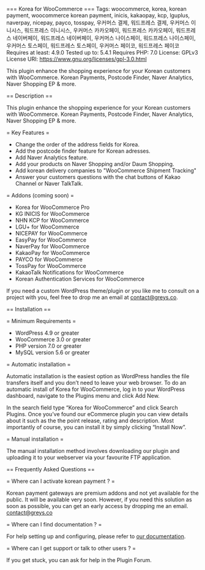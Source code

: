 === Korea for WooCommerce ===
Tags: woocommerce, korea, korean payment, woocommerce korean payment, inicis, kakaopay, kcp, lguplus, naverpay, nicepay, payco, tosspay, 우커머스 결제, 워드프레스 결제, 우커머스 이니시스, 워드프레스 이니시스, 우커머스 카카오페이, 워드프레스 카카오페이, 워드프레스 네이버페이, 워드프레스 네이버페이, 우커머스 나이스페이, 워드프레스 나이스페이, 우커머스 토스페이, 워드프레스 토스페이, 우커머스 페이코, 워드프레스 페이코
Requires at least: 4.9.0
Tested up to: 5.4.1
Requires PHP: 7.0
License: GPLv3
License URI: https://www.gnu.org/licenses/gpl-3.0.html

This plugin enhance the shopping experience for your Korean customers with WooCommerce. Korean Payments, Postcode Finder, Naver Analytics, Naver Shopping EP & more.

== Description ==

This plugin enhance the shopping experience for your Korean customers with WooCommerce. Korean Payments, Postcode Finder, Naver Analytics, Naver Shopping EP & more.

= Key Features =

* Change the order of the address fields for Korea.
* Add the postcode finder feature for Korean adresses.
* Add Naver Analytics feature.
* Add your products on Naver Shopping and/or Daum Shopping.
* Add korean delivery companies to "WooCommerce Shipment Tracking"
* Answer your customers questions with the chat buttons of Kakao Channel or Naver TalkTalk.

= Addons (coming soon) =

* Korea for WooCommerce Pro
* KG INICIS for WooCommerce
* NHN KCP for WooCommerce
* LGU+ for WooCommerce
* NICEPAY for WooCommerce
* EasyPay for WooCommerce
* NaverPay for WooCommerce
* KakaoPay for WooCommerce
* PAYCO for WooCommerce
* TossPay for WooCommerce
* KakaoTalk Notifications for WooCommerce
* Korean Authentication Services for WooCommerce

If you need a custom WordPress theme/plugin or you like me to consult on a project with you, feel free to drop me an email at [contact@greys.co](mailto:contact@greys.co).

== Installation ==

= Minimum Requirements =

* WordPress 4.9 or greater
* WooCommerce 3.0 or greater
* PHP version 7.0 or greater
* MySQL version 5.6 or greater

= Automatic installation =

Automatic installation is the easiest option as WordPress handles the file transfers itself and you don’t need to leave your web browser. To do an automatic install of Korea for WooCommerce, log in to your WordPress dashboard, navigate to the Plugins menu and click Add New.

In the search field type “Korea for WooCommerce” and click Search Plugins. Once you’ve found our eCommerce plugin you can view details about it such as the the point release, rating and description. Most importantly of course, you can install it by simply clicking “Install Now”.

= Manual installation =

The manual installation method involves downloading our plugin and uploading it to your webserver via your favourite FTP application.

== Frequently Asked Questions ==

= Where can I activate korean payment ? =

Korean payment gateways are premium addons and not yet available for the public. It will be available very soon. However, if you need this solution as soon as possible, you can get an early access by dropping me an email. [contact@greys.co](mailto:contact@greys.co)

= Where can I find documentation ? =

For help setting up and configuring, please refer to [our documentation](https://greys.co).

= Where can I get support or talk to other users ? =

If you get stuck, you can ask for help in the Plugin Forum.